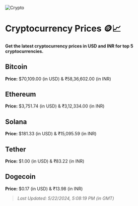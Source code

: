 
![Crypto](https://www.techguide.com.au/wp-content/uploads/2020/11/crypto3.jpeg)

# Cryptocurrency Prices 🪙📈

#### Get the latest cryptocurrency prices in USD and INR for top 5 cryptocurrencies.

## Bitcoin

**Price:** $70,109.00 (in USD) & ₹58,36,602.00 (in INR)

## Ethereum

**Price:** $3,751.74 (in USD) & ₹3,12,334.00 (in INR)

## Solana

**Price:** $181.33 (in USD) & ₹15,095.59 (in INR)

## Tether

**Price:** $1.00 (in USD) & ₹83.22 (in INR)

## Dogecoin

**Price:** $0.17 (in USD) & ₹13.98 (in INR)

> _Last Updated: 5/22/2024, 5:08:19 PM (in GMT)_
